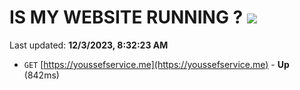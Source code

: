 # IS MY WEBSITE RUNNING ? [![](https://img.shields.io/static/v1?label=Sponsor&message=%E2%9D%A4&logo=GitHub&color=%23fe8e86)](https://github.com/sponsors/<username>)

Last updated: **12/3/2023, 8:32:23 AM**

- `GET` [https://youssefservice.me](https://youssefservice.me) - **Up** (842ms)
